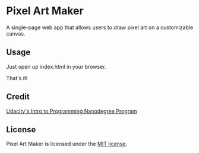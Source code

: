 # Pixel Art Maker

A single-page web app that allows users to draw pixel art on a customizable canvas.

## Usage

Just open up index.html in your browser.

That's it!

## Credit

[Udacity's Intro to Programming Nanodegree Program](https://www.udacity.com/course/intro-to-programming-nanodegree--nd000)

## License

Pixel Art Maker is licensed under the [MIT license](https://github.com/danrneal/pixel-art-maker/blob/master/LICENSE).
